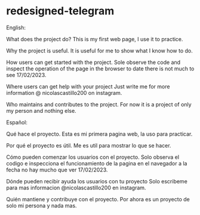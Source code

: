 # redesigned-telegram

  English:
  
What does the project do?
  This is my first web page, I use it to practice.
  
Why the project is useful.
  It is useful for me to show what I know how to do.
  
How users can get started with the project.
  Sole observe the code and inspect the operation of the page in the browser to date there is not much to see 17/02/2023.

Where users can get help with your project
  Just write me for more information @ nicolascastillo200 on instagram.
  
Who maintains and contributes to the project.
  For now it is a project of only my person and nothing else.
  
  Español:

Qué hace el proyecto.
  Esta es mi primera pagina web, la uso para practicar.
  
Por qué el proyecto es útil.
  Me es util para mostrar lo que se hacer. 
  
Cómo pueden comenzar los usuarios con el proyecto.
  Solo observa el codigo e inspecciona el funcionamiento de la pagina en el navegador a la fecha no hay mucho que ver 17/02/2023.

Dónde pueden recibir ayuda los usuarios con tu proyecto
  Solo escribeme para mas informacion @nicolascastillo200 en instagram.
  
Quién mantiene y contribuye con el proyecto.
  Por ahora es un proyecto de solo mi persona y nada mas. 
